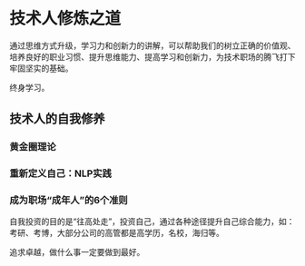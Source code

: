 # 技术人修炼之道

通过思维方式升级，学习力和创新力的讲解，可以帮助我们的树立正确的价值观、培养良好的职业习惯、提升思维能力、提高学习和创新力，为技术职场的腾飞打下牢固坚实的基础。

终身学习。

## 技术人的自我修养

### 黄金圈理论

### 重新定义自己：NLP实践

### 成为职场“成年人”的6个准则

自我投资的目的是“往高处走”，投资自己，通过各种途径提升自己综合能力，如：考研、考博，大部分公司的高管都是高学历，名校，海归等。

追求卓越，做什么事一定要做到最好。

